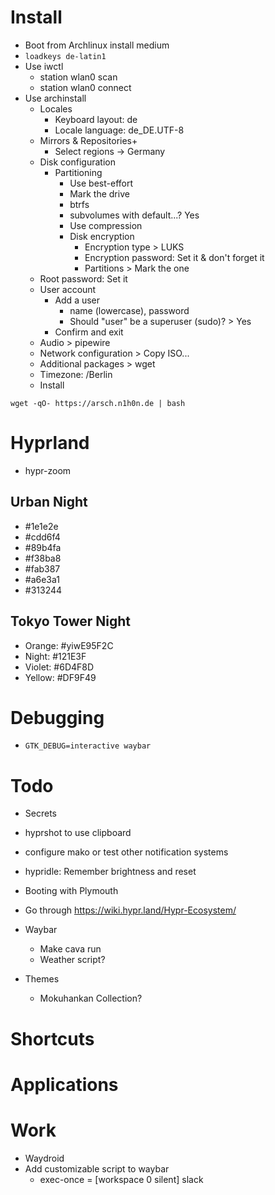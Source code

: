 # Install
- Boot from Archlinux install medium
- ``loadkeys de-latin1``
- Use iwctl
  - station wlan0 scan
  - station wlan0 connect <tab>
- Use archinstall
  - Locales
    - Keyboard layout: de
    - Locale language: de_DE.UTF-8
  - Mirrors & Repositories+
    - Select regions -> Germany
  - Disk configuration
    - Partitioning
      - Use best-effort
      - Mark the drive
      - btrfs
      - subvolumes with default...? Yes
      - Use compression
      - Disk encryption
        - Encryption type > LUKS
        - Encryption password: Set it & don't forget it
        - Partitions > Mark the one
  - Root password: Set it
  - User account
    - Add a user
      - name (lowercase), password
      - Should "user" be a superuser (sudo)? > Yes
    - Confirm and exit
  - Audio > pipewire
  - Network configuration > Copy ISO...
  - Additional packages > wget
  - Timezone: /Berlin
  - Install

```wget -qO- https://arsch.n1h0n.de | bash```

# Hyprland

- hypr-zoom

## Urban Night

- #1e1e2e
- #cdd6f4
- #89b4fa
- #f38ba8
- #fab387
- #a6e3a1
- #313244

## Tokyo Tower Night

- Orange: #yiwE95F2C
- Night: #121E3F
- Violet: #6D4F8D
- Yellow: #DF9F49

# Debugging

- ```GTK_DEBUG=interactive waybar```

# Todo

- Secrets
- hyprshot to use clipboard

- configure mako or test other notification systems

- hypridle: Remember brightness and reset
- Booting with Plymouth

- Go through https://wiki.hypr.land/Hypr-Ecosystem/

- Waybar
  - Make cava run
  - Weather script?

- Themes
  - Mokuhankan Collection?

# Shortcuts

# Applications

# Work
- Waydroid
- Add customizable script to waybar
  - exec-once = [workspace 0 silent] slack
